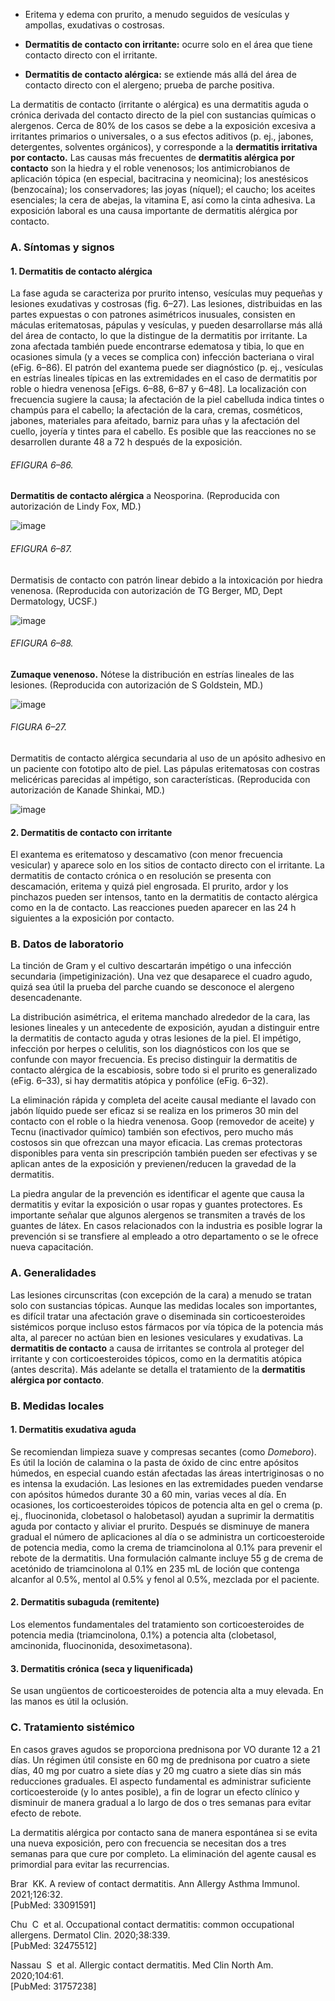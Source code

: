 -   Eritema y edema con prurito, a menudo seguidos de vesículas y ampollas, exudativas o costrosas.
    
-   **Dermatitis de contacto con irritante:** ocurre solo en el área que tiene contacto directo con el irritante.
    
-   **Dermatitis de contacto alérgica:** se extiende más allá del área de contacto directo con el alergeno; prueba de parche positiva.
    

La dermatitis de contacto (irritante o alérgica) es una dermatitis aguda o crónica derivada del contacto directo de la piel con sustancias químicas o alergenos. Cerca de 80% de los casos se debe a la exposición excesiva a irritantes primarios o universales, o a sus efectos aditivos (p. ej., jabones, detergentes, solventes orgánicos), y corresponde a la **dermatitis irritativa por contacto.** Las causas más frecuentes de **dermatitis alérgica por contacto** son la hiedra y el roble venenosos; los antimicrobianos de aplicación tópica (en especial, bacitracina y neomicina); los anestésicos (benzocaína); los conservadores; las joyas (níquel); el caucho; los aceites esenciales; la cera de abejas, la vitamina E, así como la cinta adhesiva. La exposición laboral es una causa importante de dermatitis alérgica por contacto.

### A. Síntomas y signos

#### 1. Dermatitis de contacto alérgica

La fase aguda se caracteriza por prurito intenso, vesículas muy pequeñas y lesiones exudativas y costrosas (fig. 6–27). Las lesiones, distribuidas en las partes expuestas o con patrones asimétricos inusuales, consisten en máculas eritematosas, pápulas y vesículas, y pueden desarrollarse más allá del área de contacto, lo que la distingue de la dermatitis por irritante. La zona afectada también puede encontrarse edematosa y tibia, lo que en ocasiones simula (y a veces se complica con) infección bacteriana o viral (eFig. 6–86). El patrón del exantema puede ser diagnóstico (p. ej., vesículas en estrías lineales típicas en las extremidades en el caso de dermatitis por roble o hiedra venenosa [eFigs. 6–88, 6–87 y 6–48]. La localización con frecuencia sugiere la causa; la afectación de la piel cabelluda indica tintes o champús para el cabello; la afectación de la cara, cremas, cosméticos, jabones, materiales para afeitado, barniz para uñas y la afectación del cuello, joyería y tintes para el cabello. Es posible que las reacciones no se desarrollen durante 48 a 72 h después de la exposición.

###### EFIGURA 6–86.

**Dermatitis de contacto alérgica** a Neosporina. (Reproducida con autorización de Lindy Fox, MD.)

![image](https://mgh.silverchair-cdn.com/mgh/content_public/book/3323/amed.cmdt23_ch6_ef086-1_1682436391.26104.png?Expires=1693243018&Signature=U70ilreQCYHeoHStMMQXD-p4YustB1TM70saygWEMAvdLZTUjrLDwFMWrwHb9E3tj5P5DcCHc3DR2T1HDQcX-HxjtvtyuJkKpTkEmh6CyOuD74WbGLI9Ahnudqhm7b87-O26Z4aA6Zy82wdzNzlu4CNMuDIh0s37a5RP~HctyZEJqIBZVSV5SI84vSKw~NQjDYRDN1BW7SRu70q786iBnDJ9TM~0Ce5mxhDWi~puh0QXk~XRrXEU3SpKg-9ZIXJwslfeY1CNFXvFwp~2b~Goy6T4950nPk44ZnzL8-LXXnD4d7S77eBafObouyWxoiTNAbJbicC0aeAyYjQfU7EJ9g__&Key-Pair-Id=APKAIE5G5CRDK6RD3PGA)

###### EFIGURA 6–87.

Dermatisis de contacto con patrón linear debido a la intoxicación por hiedra venenosa. (Reproducida con autorización de TG Berger, MD, Dept Dermatology, UCSF.)

![image](https://mgh.silverchair-cdn.com/mgh/content_public/book/3323/amed.cmdt23_ch6_ef087-1_1682436391.26604.png?Expires=1693243018&Signature=OqaJRXPu9NbSiUSe5VhrrYm~2Unuux7aPeTwrLMm2qEcaRh0dJ4Kmom0PJ9bUhkZHEv-1TxDOI8oYmKMh7bB04wnUrUsYZ5z3bV79xbW0nusLLxrdyJAFWZE6ul~Ill7hvLheoMaCALJvDJWnGHB3pCmNK68liEJLJpYCBJ~kDjUlfbLXCbN5rZJD2KzJTCXKGL7gKlLbFplFpnMYY6g~WOkq4ekiwR6Co5yljkd3btqaawGPOjAOHhhz0YI1AL4FtCzfTMRnOFGD5Zt3VpzVK66GfJgglJnZA8Ry1qz2-laSXcMTJGq-gkX2~dRpeFbuPR7i5Z5A3poU3tYN0G5Kw__&Key-Pair-Id=APKAIE5G5CRDK6RD3PGA)

###### EFIGURA 6–88.

**Zumaque venenoso.** Nótese la distribución en estrías lineales de las lesiones. (Reproducida con autorización de S Goldstein, MD.)

![image](https://mgh.silverchair-cdn.com/mgh/content_public/book/3323/amed.cmdt23_ch6_ef088-1_1682436391.28106.png?Expires=1693243018&Signature=ClgTC3~-GeqsY1a4ddE9pM4U5rhw1JVemLm~a3nCNOD8g1mmAWCo8k1njZbEXSGHL69Qr5wpqiJSuhNI4rLGii9kSlPts2AdIALomCm5zWNpzEfrmSI8wLprTnyhxW94UxrvgJnHnm1chD1CRhLPaU2OM8smR6MZILMgL6r4CXtb~1FZrVqcTimw-TtTKHyEc6CBobOMA5IuhLfATzvC05X-~rQvGO87U3REUrnm2sv4ZxgxEyStaQWO7H~EysO1wqNRMT6G1MXKCAmLC8PnDXm3Q9Qboz7chyy6YjIE99pDWAbF6iekd14G0nV55eyraAa-cP2CvC03qcj-WJeaNw__&Key-Pair-Id=APKAIE5G5CRDK6RD3PGA)

###### FIGURA 6–27.

Dermatitis de contacto alérgica secundaria al uso de un apósito adhesivo en un paciente con fototipo alto de piel. Las pápulas eritematosas con costras melicéricas parecidas al impétigo, son características. (Reproducida con autorización de Kanade Shinkai, MD.)

![image](https://mgh.silverchair-cdn.com/mgh/content_public/book/3323/amed.cmdt23_ch6_f027-1_1682436391.30104.png?Expires=1693243018&Signature=TZDWkDm2xyfL6A-KB-rkpG3tQgTkMQkBFBbb5iBDXSiv2q5GNjujdM4XluV-2MSisTWcFt8EDLl2RetYEo5Dpgsrg-Fs7-bHNqiuVcE98sV~wZPWY2SSU7edzWRo9dpI5GWt9Pf4KSgZIxBjGV66cJmz8SXIat3LzhluyKPsFJFrDf3aQ-jKBZEmr1Qz-kjBONoKCnS6m7IbVd1KLf6waHtmj2dFN~yNyaCZyENJOpcDAQm2tF8aWiU306u0w-eSzEerdJIA2ySlSAsuaylj6MhczfiepMYwx8qqOpMtOiV0iJ6GTpbZpc21XrVyt917H81aCUwBkDl0DCibKxhwQQ__&Key-Pair-Id=APKAIE5G5CRDK6RD3PGA)

#### 2. Dermatitis de contacto con irritante

El exantema es eritematoso y descamativo (con menor frecuencia vesicular) y aparece solo en los sitios de contacto directo con el irritante. La dermatitis de contacto crónica o en resolución se presenta con descamación, eritema y quizá piel engrosada. El prurito, ardor y los pinchazos pueden ser intensos, tanto en la dermatitis de contacto alérgica como en la de contacto. Las reacciones pueden aparecer en las 24 h siguientes a la exposición por contacto.

### B. Datos de laboratorio

La tinción de Gram y el cultivo descartarán impétigo o una infección secundaria (impetiginización). Una vez que desaparece el cuadro agudo, quizá sea útil la prueba del parche cuando se desconoce el alergeno desencadenante.

La distribución asimétrica, el eritema manchado alrededor de la cara, las lesiones lineales y un antecedente de exposición, ayudan a distinguir entre la dermatitis de contacto aguda y otras lesiones de la piel. El impétigo, infección por herpes o celulitis, son los diagnósticos con los que se confunde con mayor frecuencia. Es preciso distinguir la dermatitis de contacto alérgica de la escabiosis, sobre todo si el prurito es generalizado (eFig. 6–33), si hay dermatitis atópica y ponfólice (eFig. 6–32).

La eliminación rápida y completa del aceite causal mediante el lavado con jabón líquido puede ser eficaz si se realiza en los primeros 30 min del contacto con el roble o la hiedra venenosa. Goop (removedor de aceite) y Tecnu (inactivador químico) también son efectivos, pero mucho más costosos sin que ofrezcan una mayor eficacia. Las cremas protectoras disponibles para venta sin prescripción también pueden ser efectivas y se aplican antes de la exposición y previenen/reducen la gravedad de la dermatitis.

La piedra angular de la prevención es identificar el agente que causa la dermatitis y evitar la exposición o usar ropas y guantes protectores. Es importante señalar que algunos alergenos se transmiten a través de los guantes de látex. En casos relacionados con la industria es posible lograr la prevención si se transfiere al empleado a otro departamento o se le ofrece nueva capacitación.

### A. Generalidades

Las lesiones circunscritas (con excepción de la cara) a menudo se tratan solo con sustancias tópicas. Aunque las medidas locales son importantes, es difícil tratar una afectación grave o diseminada sin corticoesteroides sistémicos porque incluso estos fármacos por vía tópica de la potencia más alta, al parecer no actúan bien en lesiones vesiculares y exudativas. La **dermatitis de contacto** a causa de irritantes se controla al proteger del irritante y con corticoesteroides tópicos, como en la dermatitis atópica (antes descrita). Más adelante se detalla el tratamiento de la **dermatitis alérgica por contacto**.

### B. Medidas locales

#### 1. Dermatitis exudativa aguda

Se recomiendan limpieza suave y compresas secantes (como _Domeboro_). Es útil la loción de calamina o la pasta de óxido de cinc entre apósitos húmedos, en especial cuando están afectadas las áreas intertriginosas o no es intensa la exudación. Las lesiones en las extremidades pueden vendarse con apósitos húmedos durante 30 a 60 min, varias veces al día. En ocasiones, los corticoesteroides tópicos de potencia alta en gel o crema (p. ej., fluocinonida, clobetasol o halobetasol) ayudan a suprimir la dermatitis aguda por contacto y aliviar el prurito. Después se disminuye de manera gradual el número de aplicaciones al día o se administra un corticoesteroide de potencia media, como la crema de triamcinolona al 0.1% para prevenir el rebote de la dermatitis. Una formulación calmante incluye 55 g de crema de acetónido de triamcinolona al 0.1% en 235 mL de loción que contenga alcanfor al 0.5%, mentol al 0.5% y fenol al 0.5%, mezclada por el paciente.

#### 2. Dermatitis subaguda (remitente)

Los elementos fundamentales del tratamiento son corticoesteroides de potencia media (triamcinolona, 0.1%) a potencia alta (clobetasol, amcinonida, fluocinonida, desoximetasona).

#### 3. Dermatitis crónica (seca y liquenificada)

Se usan ungüentos de corticoesteroides de potencia alta a muy elevada. En las manos es útil la oclusión.

### C. Tratamiento sistémico

En casos graves agudos se proporciona prednisona por VO durante 12 a 21 días. Un régimen útil consiste en 60 mg de prednisona por cuatro a siete días, 40 mg por cuatro a siete días y 20 mg cuatro a siete días sin más reducciones graduales. El aspecto fundamental es administrar suficiente corticoesteroide (y lo antes posible), a fin de lograr un efecto clínico y disminuir de manera gradual a lo largo de dos o tres semanas para evitar efecto de rebote.

La dermatitis alérgica por contacto sana de manera espontánea si se evita una nueva exposición, pero con frecuencia se necesitan dos a tres semanas para que cure por completo. La eliminación del agente causal es primordial para evitar las recurrencias.

Brar  KK. A review of contact dermatitis. Ann Allergy Asthma Immunol. 2021;126:32.  
[PubMed: 33091591]    

Chu  C  et al. Occupational contact dermatitis: common occupational allergens. Dermatol Clin. 2020;38:339.  
[PubMed: 32475512]    

Nassau  S  et al. Allergic contact dermatitis. Med Clin North Am. 2020;104:61.  
[PubMed: 31757238]